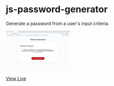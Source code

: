 # js-password-generator
Generate a password from a user's input criteria. 

<img src="./Assets/screen-shot.png" alt="Password generator page screen-shot" style="width: 200px;" />

[View Live](https://hagenderouen.github.io/js-password-generator/)
